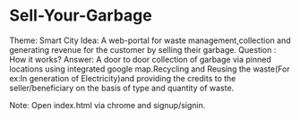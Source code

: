 # Sell-Your-Garbage
Theme: Smart City Idea: A web-portal for waste management,collection and generating revenue for the customer by selling their garbage. Question : How it works? Answer: A door to door collection of garbage via pinned locations using integrated google map.Recycling and Reusing the waste(For ex:In generation of Electricity)and providing the credits to the seller/beneficiary on the basis of type and quantity of waste.

Note:
Open index.html via chrome and signup/signin.
